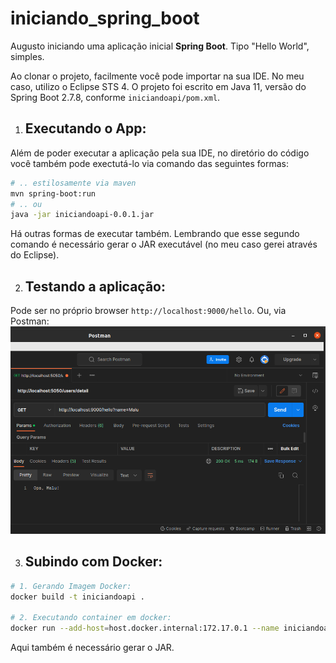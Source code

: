 # iniciando_spring_boot
Augusto iniciando uma aplicação inicial **Spring Boot**. Tipo "Hello World", simples.

Ao clonar o projeto, facilmente você pode importar na sua IDE. No meu caso, utilizo o Eclipse STS 4.
O projeto foi escrito em Java 11, versão do Spring Boot 2.7.8, conforme `iniciandoapi/pom.xml`.

1. ## Executando o App:
Além de poder executar a aplicação pela sua IDE, no diretório do código você também pode exectutá-lo via comando das seguintes formas:
```bash
# .. estilosamente via maven
mvn spring-boot:run
# .. ou
java -jar iniciandoapi-0.0.1.jar
```
Há outras formas de executar também. Lembrando que esse segundo comando é necessário gerar o JAR executável (no meu caso gerei através do Eclipse).

2. ## Testando a aplicação:
Pode ser no próprio browser `http://localhost:9000/hello`.
Ou, via Postman:
![Run Configuration](doc/postman.png "Run Configuration")

3. ## Subindo com Docker:
```bash
# 1. Gerando Imagem Docker:
docker build -t iniciandoapi .

# 2. Executando container em docker:
docker run --add-host=host.docker.internal:172.17.0.1 --name iniciandoapi -p 9000:9000 -d iniciandoapi 
```
Aqui também é necessário gerar o JAR.




